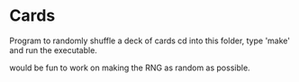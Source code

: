 # Cards
Program to randomly shuffle a deck of cards
cd into this folder, type 'make' and run the executable.

would be fun to work on making the RNG as random as possible.

